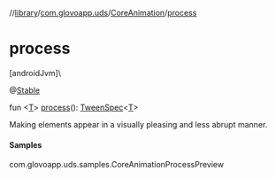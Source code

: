 //[library](../../../index.md)/[com.glovoapp.uds](../index.md)/[CoreAnimation](index.md)/[process](process.md)

# process

[androidJvm]\

@[Stable](https://developer.android.com/reference/kotlin/androidx/compose/runtime/Stable.html)

fun &lt;[T](process.md)&gt; [process](process.md)(): [TweenSpec](https://developer.android.com/reference/kotlin/androidx/compose/animation/core/TweenSpec.html)&lt;[T](process.md)&gt;

Making elements appear in a visually pleasing and less abrupt manner.

#### Samples

com.glovoapp.uds.samples.CoreAnimationProcessPreview

